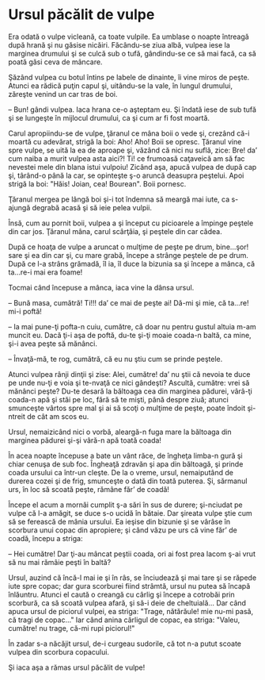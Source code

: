 # Ursul păcălit de vulpe

Era odată o vulpe vicleană, ca toate vulpile. Ea umblase o noapte întreagă după hrană şi nu găsise nicăiri. Făcându-se ziua albă, vulpea iese la marginea drumului şi se culcă sub o tufă, gândindu-se ce să mai facă, ca să poată găsi ceva de mâncare.

Şăzând vulpea cu botul întins pe labele de dinainte, îi vine miros de peşte. Atunci ea rădică puţin capul şi, uitându-se la vale, în lungul drumului, zăreşte venind un car tras de boi.

– Bun! gândi vulpea. Iaca hrana ce-o aşteptam eu. Şi îndată iese de sub tufă şi se lungeşte în mijlocul drumului, ca şi cum ar fi fost moartă.

Carul apropiindu-se de vulpe, ţăranul ce mâna boii o vede şi, crezând că-i moartă cu adevărat, strigă la boi: Aho! Aho! Boii se opresc. Ţăranul vine spre vulpe, se uită la ea de aproape şi, văzând că nici nu suflă, zice: Bre! da’ cum naiba a murit vulpea asta aici?! Ti! ce frumoasă caţaveică am să fac nevestei mele din blana istui vulpoiu! Zicând aşa, apucă vulpea de după cap şi, târând-o până la car, se opinteşte ş-o aruncă deasupra peştelui. Apoi strigă la boi: "Hăis! Joian, cea! Bourean". Boii pornesc.

Ţăranul mergea pe lângă boi şi-i tot îndemna să meargă mai iute, ca s-ajungă degrabă acasă şi să ieie pelea vulpii.

Însă, cum au pornit boii, vulpea a şi început cu picioarele a împinge peştele din car jos. Ţăranul mâna, carul scârţâia, şi peştele din car cădea.

După ce hoaţa de vulpe a aruncat o mulţime de peşte pe drum, bine…şor! sare şi ea din car şi, cu mare grabă, începe a strânge peştele de pe drum. După ce l-a strâns grămadă, îl ia, îl duce la bizunia sa şi începe a mânca, că ta…re-i mai era foame!

Tocmai când începuse a mânca, iaca vine la dânsa ursul.

– Bună masa, cumătră! Ti!!! da’ ce mai de peşte ai! Dă-mi şi mie, că ta…re! mi-i poftă!

– Ia mai pune-ţi pofta-n cuiu, cumătre, că doar nu pentru gustul altuia m-am muncit eu. Dacă ţi-i aşa de poftă, du-te şi-ţi moaie coada-n baltă, ca mine, şi-i avea peşte să mănânci.

– Învaţă-mă, te rog, cumătră, că eu nu ştiu cum se prinde peştele.

Atunci vulpea rânji dinţii şi zise: Alei, cumătre! da’ nu ştii că nevoia te duce pe unde nu-ţi e voia şi te-nvaţă ce nici gândeşti? Ascultă, cumătre: vrei să mănânci peşte? Du-te desară la băltoaga cea din marginea pădurei, vârâ-ţi coada-n apă şi stăi pe loc, fără să te mişti, până despre ziuă; atunci smunceşte vârtos spre mal şi ai să scoţi o mulţime de peşte, poate îndoit şi-ntreit de cât am scos eu.

Ursul, nemaizicând nici o vorbă, aleargă-n fuga mare la băltoaga din marginea pădurei şi-şi vâră-n apă toată coada!

În acea noapte începuse a bate un vânt răce, de îngheţa limba-n gură şi chiar cenuşa de sub foc. Îngheaţă zdravăn şi apa din băltoagă, şi prinde coada ursului ca într-un cleşte. De la o vreme, ursul, nemaiputând de durerea cozei şi de frig, smunceşte o dată din toată puterea. Şi, sărmanul urs, în loc să scoată peşte, rămâne făr’ de coadă!

Începe el acum a mornăi cumplit ş-a sări în sus de durere; şi-nciudat pe vulpe că l-a amăgit, se duce s-o ucidă în bătaie. Dar şireata vulpe ştie cum să se ferească de mânia ursului. Ea ieşise din bizunie şi se vârâse în scorbura unui copac din apropiere; şi când văzu pe urs că vine făr’ de coadă, începu a striga:

– Hei cumătre! Dar ţi-au mâncat peştii coada, ori ai fost prea lacom ş-ai vrut să nu mai rămâie peşti în baltă?

Ursul, auzind că încă-l mai ie şi în râs, se înciudează şi mai tare şi se răpede iute spre copac; dar gura scorburei fiind strâmtă, ursul nu putea să încapă înlăuntru. Atunci el caută o creangă cu cârlig şi începe a cotrobăi prin scorbură, ca să scoată vulpea afară, şi să-i deie de cheltuială… Dar când apuca ursul de piciorul vulpei, ea striga: "Trage, nătărăule! mie nu-mi pasă, că tragi de copac…" Iar când anina cârligul de copac, ea striga: "Valeu, cumătre! nu trage, că-mi rupi piciorul!"

În zadar s-a năcăjit ursul, de-i curgeau sudorile, că tot n-a putut scoate vulpea din scorbura copacului.

Şi iaca aşa a rămas ursul păcălit de vulpe!
